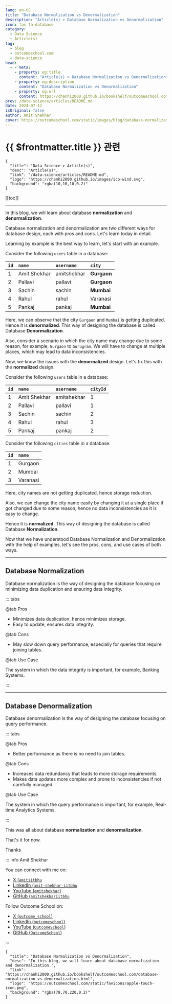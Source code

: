 ```yaml
---
lang: en-US
title: "Database Normalization vs Denormalization"
description: "Article(s) > Database Normalization vs Denormalization"
icon: fas fa-database
category: 
  - Data Science
  - Article(s)
tag:
  - blog
  - outcomeschool.com
  - data-science
head:
  - - meta:
    - property: og:title
      content: "Article(s) > Database Normalization vs Denormalization"
    - property: og:description
      content: "Database Normalization vs Denormalization"
    - property: og:url
      content: https://chanhi2000.github.io/bookshelf/outcomeschool.com/database-normalization-vs-denormalization.html
prev: /data-science/articles/README.md
date: 2024-07-11
isOriginal: false
author: Amit Shekhar
cover: https://outcomeschool.com/static/images/blog/database-normalization-vs-denormalization.png
---
```


# {{ $frontmatter.title }} 관련

```component VPCard
{
  "title": "Data Science > Article(s)",
  "desc": "Article(s)",
  "link": "/data-science/articles/README.md",
  "logo": "https://chanhi2000.github.io/images/ico-wind.svg",
  "background": "rgba(10,10,10,0.2)"
}
```

[[toc]]

---

<SiteInfo
  name="Database Normalization vs Denormalization"
  desc="In this blog, we will learn about database normalization and denormalization."
  url="https://outcomeschool.com/database-normalization-vs-denormalization"
  logo="https://outcomeschool.com/static/favicons/apple-touch-icon.png"
  preview="https://outcomeschool.com/static/images/blog/database-normalization-vs-denormalization.png"/>

In this blog, we will learn about database **normalization** and **denormalization**.

Database normalization and denormalization are two different ways for database design, each with pros and cons. Let's learn today in detail.

Learning by example is the best way to learn, let's start with an example.

Consider the following `users` table in a database:

| `id` | `name` | `username` | `city` |
| :-- | :-- | :-- | :-- |
| 1 | Amit Shekhar | amitshekhar | **Gurgaon** |
| 2 | Pallavi | pallavi | **Gurgaon** |
| 3 | Sachin | sachin | **Mumbai** |
| 4 | Rahul | rahul | Varanasi |
| 5 | Pankaj | pankaj | **Mumbai** |

Here, we can observe that the city `Gurgaon` and `Mumbai` is getting duplicated. Hence it is **denormalized**. This way of designing the database is called Database **Denormalization**.

Also, consider a scenario in which the city name may change due to some reason, for example, `Gurgaon` to `Gurugram`. We will have to change at multiple places, which may lead to data inconsistencies.

Now, we know the issues with the **denormalized** design. Let's fix this with the **normalized** design.

Consider the following `users` table in a database:

| `id` | `name` | `username` | `cityId` |
| :-- | :-- | :-- | :-- |
| 1 | Amit Shekhar | amitshekhar | 1 |
| 2 | Pallavi | pallavi | 1 |
| 3 | Sachin | sachin | 2 |
| 4 | Rahul | rahul | 3 |
| 5 | Pankaj | pankaj | 2 |

Consider the following `cities` table in a database:

| `id` | `name` |
| :-- | :-- |
| 1 | Gurgaon |
| 2 | Mumbai |
| 3 | Varanasi |

Here, city names are not getting duplicated, hence storage reduction.

Also, we can change the city name easily by changing it at a single place if got changed due to some reason, hence no data inconsistencies as it is easy to change.

Hence it is **normalized**. This way of designing the database is called Database **Normalization**.

Now that we have understood Database Normalization and Denormalization with the help of examples, let's see the pros, cons, and use cases of both ways.

---

## Database Normalization

Database normalization is the way of designing the database focusing on minimizing data duplication and ensuring data integrity.

::: tabs

@tab Pros

- Minimizes data duplication, hence minimizes storage.
- Easy to update, ensures data integrity.

@tab Cons

- May slow down query performance, especially for queries that require joining tables.

@tab Use Case

The system in which the data integrity is important, for example, Banking Systems.

:::

---

## Database Denormalization

Database denormalization is the way of designing the database focusing on query performance.

::: tabs

@tab Pros

- Better performance as there is no need to join tables.

@tab Cons

- Increases data redundancy that leads to more storage requirements.
- Makes data updates more complex and prone to inconsistencies if not carefully managed.

@tab Use Case

The system in which the query performance is important, for example, Real-time Analytics Systems.

:::

This was all about database **normalization** and **denormalization**.

That's it for now.

Thanks

::: info Amit Shekhar

You can connect with me on:

- [X (<VPIcon icon="fa-brands fa-x-twitter"/>`amitiitbhu`](https://twitter.com/amitiitbhu)
- [LinkedIn (<VPIcon icon="fa-brands fa-linkedin"/>`amit-shekhar-iitbhu`](https://linkedin.com/in/amit-shekhar-iitbhu)
- [YouTube (<VPIcon icon="fa-brands fa-youtube"/>`amitshekhar`)](https://youtube.com/@amitshekhar)
- [GitHub (<VPIcon icon="iconfont icon-github"/>`amitshekhariitbhu`](https://github.com/amitshekhariitbhu)

Follow Outcome School on:

- [X (<VPIcon icon="fa-brands fa-x-twitter"/>`outcome_school`)](https://twitter.com/outcome_school)
- [LinkedIn (<VPIcon icon="fa-brands fa-linkedin"/>`outcomeschool`)](https://linkedin.com/company/outcomeschool)
- [YouTube (<VPIcon icon="fa-brands fa-youtube"/>`OutcomeSchool`)](https://youtube.com/@OutcomeSchool)
- [GitHub (<VPIcon icon="iconfont icon-github"/>`OutcomeSchool`)](http://github.com/OutcomeSchool)

:::

<!-- TODO: add ARTICLE CARD -->
```component VPCard
{
  "title": "Database Normalization vs Denormalization",
  "desc": "In this blog, we will learn about database normalization and denormalization.",
  "link": "https://chanhi2000.github.io/bookshelf/outcomeschool.com/database-normalization-vs-denormalization.html",
  "logo": "https://outcomeschool.com/static/favicons/apple-touch-icon.png",
  "background": "rgba(78,70,220,0.2)"
}
```
